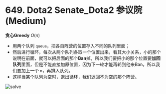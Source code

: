 # 649. Dota2 Senate_Dota2 参议院 (Medium)



**贪心Greedy** $O(n)$

- 用两个队列 `queue`，把各自阵营的位置存入不同的队列里面；
- 然后进行循环，每次从两个队列各取一个位置出来，看其大小关系，小的那个说明在前面，就可以把后面的那个**Ban**掉，所以我们要把小的那个位置要**加回队列**里面，但是不能直接加原位置，因为下一轮才能再轮到他来Ban，所以我们要加上一个 `n`，再排入队列。
- 这样当某个队列为空时，退出循环，我们返回不为空的那个阵营。



![solve]()